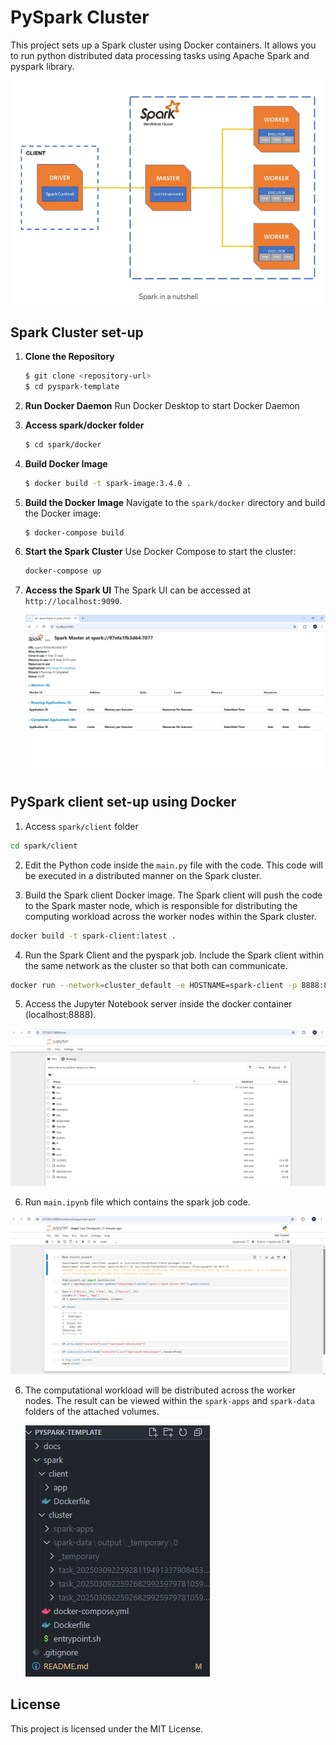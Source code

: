# PySpark Cluster

This project sets up a Spark cluster using Docker containers. It allows you to run python distributed data processing tasks using Apache Spark and pyspark library.

![alt text](./docs/images/spark-cluster.png)

## Spark Cluster set-up

1. **Clone the Repository**

   ```bash
   $ git clone <repository-url>
   $ cd pyspark-template
   ```

2. **Run Docker Daemon**
   Run Docker Desktop to start Docker Daemon

3. **Access spark/docker folder**

   ```bash
   $ cd spark/docker
   ```

4. **Build Docker Image**

   ```bash
   $ docker build -t spark-image:3.4.0 .
   ```

5. **Build the Docker Image**
   Navigate to the `spark/docker` directory and build the Docker image:

   ```bash
   $ docker-compose build
   ```

6. **Start the Spark Cluster**
   Use Docker Compose to start the cluster:

   ```bash
   docker-compose up
   ```

7. **Access the Spark UI**
   The Spark UI can be accessed at `http://localhost:9090`.

   ![alt text](./docs/images/spark-ui.png)

## PySpark client set-up using Docker

1. Access `spark/client` folder

```bash
cd spark/client
```

2. Edit the Python code inside the `main.py` file with the code. This code will be executed in a distributed manner on the Spark cluster.

3. Build the Spark client Docker image. The Spark client will push the code to the Spark master node, which is responsible for distributing the computing workload across the worker nodes within the Spark cluster.

```bash
docker build -t spark-client:latest .
```

4. Run the Spark Client and the pyspark job. Include the Spark client within the same network as the cluster so that both can communicate.

```bash
docker run --network=cluster_default -e HOSTNAME=spark-client -p 8888:8888 spark-client:latest
```

5.  Access the Jupyter Notebook server inside the docker container (localhost:8888).

![alt text](docs/images/spark-client.png)

6.  Run `main.ipynb` file which contains the spark job code.

![alt text](docs/images/spark-client-job.png)

6.  The computational workload will be distributed across the worker nodes. The result can be viewed within the `spark-apps` and `spark-data` folders of the attached volumes.

    ![alt text](./docs/images/pyspark-job-result.png)

## License

This project is licensed under the MIT License.
